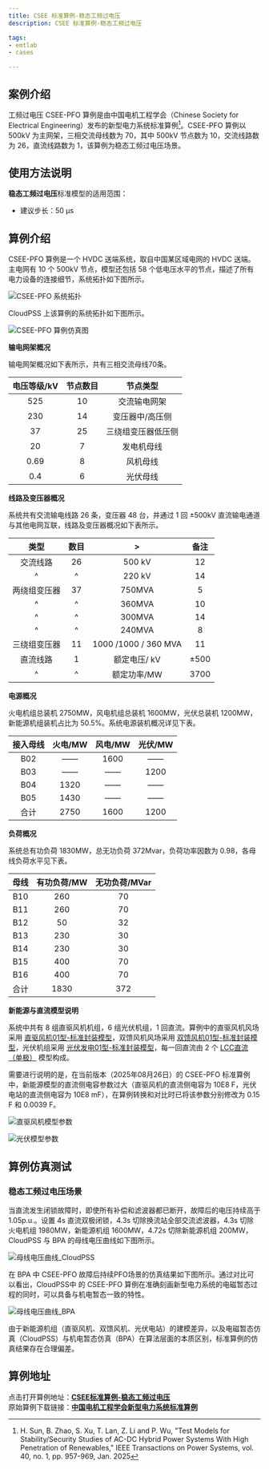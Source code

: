 ```yaml
---
title: CSEE 标准算例-稳态工频过电压
description: CSEE 标准算例-稳态工频过电压

tags:
- emtlab
- cases

---
```


<!-- import DocCardList from '@theme/DocCardList';

<DocCardList /> -->

## 案例介绍
工频过电压 CSEE-PFO 算例是由中国电机工程学会（Chinese Society for Electrical Engineering）发布的新型电力系统标准算例[^CSEE-PFO]。CSEE-PFO 算例以 500kV 为主网架，三相交流母线数为 70，其中 500kV 节点数为 10，交流线路数为 26，直流线路数为 1，该算例为稳态工频过电压场景。

## 使用方法说明
**稳态工频过电压**标准模型的适用范围：  
   + 建议步长：50 μs  

## 算例介绍
CSEE-PFO 算例是一个 HVDC 送端系统，取自中国某区域电网的 HVDC 送端。主电网有 10 个 500kV 节点，模型还包括 58 个低电压水平的节点，描述了所有电力设备的连接细节，系统拓扑如下图所示。

![CSEE-PFO 系统拓扑](./topology_of_csee_pfo_main_grid.png "CSEE-PFO 系统拓扑")

CloudPSS 上该算例的系统拓扑如下图所示。

![CSEE-PFO 算例仿真图](./csee_pfo_main_grid_in_cloudpss.png "CSEE-PFO 算例仿真图")

**输电网架概况**

输电网架概况如下表所示，共有三相交流母线70条。

| 电压等级/kV  | 节点数目 | 节点类型 |
|:------: |:----: |:----------:|
| 525 | 10 | 交流输电网架 |
| 230 | 14 | 变压器中/高压侧 |
| 37 | 25 | 三绕组变压器低压侧 |
| 20 | 7 | 发电机母线 |
| 0.69 | 8 | 风机母线 |
| 0.4 | 6 | 光伏母线 |

**线路及变压器概况**

系统共有交流输电线路 26 条，变压器 48 台，并通过 1 回 ±500kV 直流输电通道与其他电网互联，线路及变压器概况如下表所示。

| 类型  | 数目 | > | 备注|
|:------: |:----: |:----------:|:----------:|
| 交流线路     |  26 | 500 kV  | 12  |
| ^     |  ^ | 220 kV  | 14  |
| 两绕组变压器  | 37 | 750MVA   |  5  |
| ^  | ^ | 360MVA   |  10  |
| ^  | ^ | 300MVA   |  14 |
| ^  | ^ | 240MVA   |  8  |
| 三绕组变压器  | 11  | 1000 /1000 / 360 MVA |11 |
| 直流线路     |  1   | 额定电压/ kV  | ±500   |
| ^     |  ^   | 额定功率/MW  | 3700  |

**电源概况**

火电机组总装机 2750MW，风电机组总装机 1600MW，光伏总装机 1200MW，新能源机组装机占比为 50.5%。系统电源装机概况详见下表。

| 接入母线  | 火电/MW | 风电/MW   | 光伏/MW |
|:------: |:----:|:------:|:----:|
| B02 |  ——  | 1600| —— |
| B03 |  ——  |  —— |1200|
| B04 | 1320 |  —— | —— |
| B05 | 1430 |  —— | —— |
| 合计 | 2750 | 1600 | 1200 |

**负荷概况**

系统总有功负荷 1830MW，总无功负荷 372Mvar，负荷功率因数为 0.98，各母线负荷水平见下表。

| 母线  | 有功负荷/MW | 无功负荷/MVar |
|:------: |:----:|:-------:|
| B10 | 260 | 70 |
| B11 | 260 | 70 |
| B12 | 50 | 32 |
| B13 | 230 | 30 |
| B14 | 230 | 30 |
| B15 | 400 | 70 |
| B16 | 400 | 70 |
| 合计 | 1830  | 372 |

**新能源与直流模型说明**

系统中共有 8 组直驱风机机组，6 组光伏机组，1 回直流。算例中的直驱风机风场采用 [直驱风机01型-标准封装模型](../../20-wind-power-system/30-wtg_pmsg_f/10-wtg_pmsg_01-avm-stdm-v2/index.md)，双馈风机风场采用 [双馈风机01型-标准封装模型](../../20-wind-power-system/40-wtg_dfig_f/10-wtg_dfig_01-avm-stdm-v1/index.md)，光伏机组采用 [光伏发电01型-标准封装模型](../../30-photovoltaic-power-system/30-pvs_f/10-pvs_01-avm-stdm-v1/index.md)，每一回直流由 2 个 [LCC直流（单极）](../../../../../documents/software/20-emtlab/110-component-library/30-dc-modules/10-dc-electrical-modules/20-DCLine_sp/index.md) 模型构成。

需要进行说明的是，在当前版本（2025年08月26日）的 CSEE-PFO 标准算例中，新能源模型的直流侧电容参数过大（直驱风机的直流侧电容为 10E8 F，光伏电站的直流侧电容为 10E8 mF），在算例转换和对比时已将该参数分别修改为 0.15 F 和 0.0039 F。

![直驱风机模型参数](./bpa_pmsg_parameters.png "直驱风机模型参数")

![光伏模型参数](./bpa_pv_parameters.png "光伏模型参数")

## 算例仿真测试


### 稳态工频过电压场景
当直流发生闭锁故障时，即使所有补偿和滤波器都已断开，故障后的电压持续高于 1.05p.u.。设置 4s 直流双极闭锁，4.3s 切除换流站全部交流滤波器，4.3s 切除火电机组 1980MW，新能源机组 1600MW，4.72s 切除新能源机组 200MW，CloudPSS 与 BPA 的母线电压曲线如下图所示。

![母线电压曲线_CloudPSS](./cloudpss_continuous_pfo.png "母线电压曲线_CloudPSS")

在 BPA 中 CSEE-PFO 故障后持续PFO场景的仿真结果如下图所示。通过对比可以看出，CloudPSS中 的 CSEE-PFO 算例在准确刻画新型电力系统的电磁暂态过程的同时，可以具备与机电暂态一致的特性。

![母线电压曲线_BPA](./bpa_continuous_pfo.png "母线电压曲线_BPA")

由于新能源机组（直驱风机、双馈风机、光伏电站）的建模差异，以及电磁暂态仿真（CloudPSS）与机电暂态仿真（BPA）在算法层面的本质区别，标准算例的仿真结果存在合理偏差。

## 算例地址
点击打开算例地址：[**CSEE标准算例-稳态工频过电压**](https://cloudpss.net/model/open-cloudpss/CSEE_PFO_Continuous-v1b1)  
原始算例下载链接：[**中国电机工程学会新型电力系统标准算例**](https://www.csee.org.cn//portal/qtxx/20240921/33256.html)

[^CSEE-PFO]:H. Sun, B. Zhao, S. Xu, T. Lan, Z. Li and P. Wu, "Test Models for Stability/Security Studies of AC-DC Hybrid Power Systems With High Penetration of Renewables," IEEE Transactions on Power Systems, vol. 40, no. 1, pp. 957-969, Jan. 2025

<!-- 
## 附：修改及调试日志
20250806 编写案例文档
-->